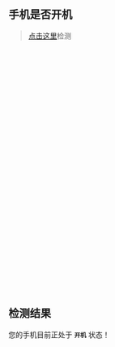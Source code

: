 ## 手机是否开机

> [点击这里](#检测结果)检测

<br><br><br><br><br><br><br><br><br><br><br><br><br><br>
<br><br><br><br><br><br><br><br><br><br><br><br><br><br>

## 检测结果

您的手机目前正处于 **`开机`** 状态！
